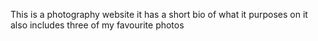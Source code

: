 This is a photography website
it has a short bio of what it purposes on
it also includes three of my favourite photos
